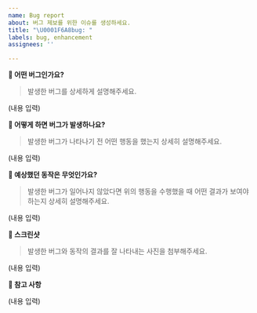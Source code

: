 ```yaml
---
name: Bug report
about: 버그 제보를 위한 이슈를 생성하세요.
title: "\U0001F6A8bug: "
labels: bug, enhancement
assignees: ''

---
```


**📄 어떤 버그인가요?**
> 발생한 버그를 상세하게 설명해주세요.

(내용 입력)

**🚨 어떻게 하면 버그가 발생하나요?**
> 발생한 버그가 나타나기 전 어떤 행동을 했는지 상세히 설명해주세요.

(내용 입력)

**🤔 예상했던 동작은 무엇인가요?**
> 발생한 버그가 일어나지 않았다면 위의 행동을 수행했을 때 어떤 결과가 보여야 하는지 상세히 설명해주세요.

(내용 입력)

**📸 스크린샷**
> 발생한 버그와 동작의 결과를 잘 나타내는 사진을 첨부해주세요.

(내용 입력)

**🫡 참고 사항**

(내용 입력)
